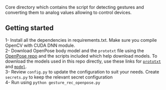 Core directory which contains the script for detecting gestures and converting them to analog values allowing to control devices.

## Getting started
1- Install all the dependencies in requirements.txt. Make sure you compile OpenCV with CUDA DNN module.  
2- Download OpenPose body model and the `prototxt` file using the [OpenPose repo](https://github.com/CMU-Perceptual-Computing-Lab/openpose/tree/master/models) and the scripts included which help download models. To download the models used in this repo directly, use these links for [`prototxt`](https://raw.githubusercontent.com/CMU-Perceptual-Computing-Lab/openpose/master/models/pose/body_25/pose_deploy.prototxt) and [`model`](http://posefs1.perception.cs.cmu.edu/OpenPose/models/pose/body_25/pose_iter_584000.caffemodel).  
3- Review `config.py` to update the configuration to suit your needs. Create `secrets.py` to keep the relevant secret configuration   
4- Run using `python gesture_rec_openpose.py`